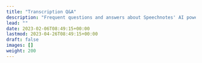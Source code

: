 ```yaml
---
title: "Transcription Q&A"
description: "Frequent questions and answers about Speechnotes' AI powered automatic transcription service"
lead: ""
date: 2023-02-06T08:49:15+00:00
lastmod: 2023-04-26T08:49:15+00:00
draft: false
images: []
weight: 200
---
```

